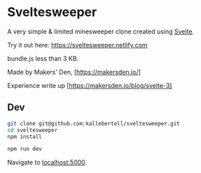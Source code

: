 # Sveltesweeper

A very simple & limited minesweeper clone created using [Svelte](https://svelte.dev).

Try it out here: https://sveltesweeper.netlify.com

bundle.js less than 3 KB.

Made by Makers' Den, [https://makersden.io/]

Experience write up [https://makersden.io/blog/svelte-3]

## Dev

```bash
git clone git@github.com:kallebertell/sveltesweeper.git
cd sveltesweeper
npm install
```

```bash
npm run dev
```

Navigate to [localhost:5000](http://localhost:5000).
